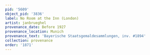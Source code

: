 ```yaml
---
pid: '5609'
object_pid: '3836'
label: No Room at the Inn (London)
artist: janbrueghel
provenance_date: Before 1927
provenance_location: Munich
provenance_text: 'Bayerische Staatsgemaldesammlungen, inv. #1894'
collection: provenance
order: '1871'
---
```

